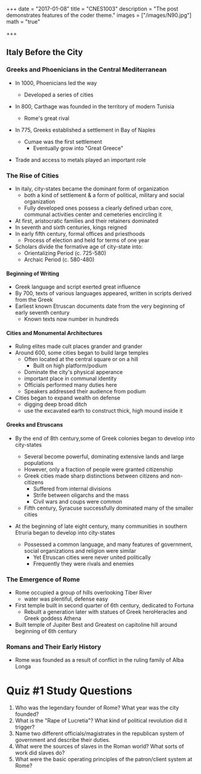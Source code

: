 
+++
date = "2017-01-08"
title = "CNES1003"
description = "The post demonstrates features of the coder theme."
images = ["/images/N90.jpg"]
math = "true"

+++

## Italy Before the City


### Greeks and Phoenicians in the Central Mediterranean

- In 1000, Phoenicians led the way
    + Developed a series of cities
- In 800, Carthage was founded in the territory of modern Tunisia
    + Rome's great rival
- In 775, Greeks established a settlement in Bay of Naples
    + Cumae was the first settlement
        * Eventually grow into "Great Greece"

- Trade and access to metals played an important role


### The Rise of Cities

- In italy, city-states became the dominant form of organization
    + both a kind of settlement & a form of political, military and social organization
    + Fully developed ones possess a clearly defined urban core, communal activities center and cemeteries encircling it
- At first, aristocratic families and their retainers dominated
- In seventh and sixth centuries, kings reigned
- In early fifth century, formal offices and priesthoods
    + Process of election and held for terms of one year
- Scholars divide the formative age of city-state into:
    + Orientalizing Period (c. 725-580)
    + Archaic Period (c. 580-480)


#### Beginning of Writing

- Greek language and script exerted great influence
- By 700, texts of various languages appeared, written in scripts derived from the Greek
- Earliest known Etruscan documents date from the very beginning of early seventh century
    + Known texts now number in hundreds

#### Cities and Monumental Architectures

- Ruling elites made cult places grander and grander
- Around 600, some cities began to build large temples
    + Often located at the central square or on a hill
        * Built on high platform/podium
    + Dominate the city's physical apperance
    + important place in communal identity
    + Officials performed many duties here
    + Speakers addressed their audience from podium
- Cities began to expand wealth on defense
    + digging deep broad ditch
    + use the excavated earth to construct thick, high mound inside it


#### Greeks and Etruscans

- By the end of 8th century,some of Greek colonies began to develop into city-states
    + Several become powerful, dominating extensive lands and large populations
    + However, only a fraction of people were granted citizenship
    + Greek cities made sharp distinctions between citizens and non-citizens
        * Suffered from internal divisions
        * Strife between oligarchs and the mass
        * Civil wars and coups were common
    + Fifth century, Syracuse successfully dominated many of the smaller cities

- At the beginning of late eight century, many communities in southern Etruria began to develop into city-states
    + Possessed a common language, and many features of government, social organizations and religion were similar
        * Yet Etruscan cities were never united politically
        * Frequently they were rivals and enemies

### The Emergence of Rome

- Rome occupied a group of hills overlooking Tiber River
    + water was plentiful, defense easy
- First temple built in second quarter of 6th century, dedicated to Fortuna
    + Rebuilt a generation later with statues of Greek heroHeracles and Greek goddess Athena
- Built temple of Jupiter Best and Greatest on capitoline hill around beginning of 6th century

### Romans and Their Early History

- Rome was founded as a result of conflict in the ruling family of Alba Longa


# Quiz #1 Study Questions

1. Who was the legendary founder of Rome? What year was the city founded?
2. What is the "Rape of Lucretia"? What kind of political revolution did it trigger?
3. Name two different officials/magistrates in the republican system of government and describe their duties.
4. What were the sources of slaves in the Roman world? What sorts of work did slaves do?
5. What were the basic operating principles of the patron/client system at Rome?


